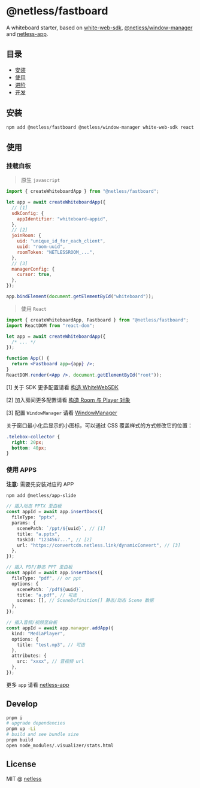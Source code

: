 # @netless/fastboard

A whiteboard starter, based on [white-web-sdk](https://www.npmjs.com/package/white-web-sdk), [@netless/window-manager](https://www.npmjs.com/package/@netless/window-manager)
and [netless-app](https://github.com/netless-io/netless-app).

## 目录

- [安装](#install)
- [使用](#usage)
- [进阶](./docs/advanced.md)
- [开发](#开发)

<h2 id="install">安装</h2>

```bash
npm add @netless/fastboard @netless/window-manager white-web-sdk react react-dom
```

<h2 id="usage">使用</h2>

<h3 id="mount-whiteboard">挂载白板</h3>

> 原生 `javascript`

```js
import { createWhiteboardApp } from "@netless/fastboard";

let app = await createWhiteboardApp({
  // [1]
  sdkConfig: {
    appIdentifier: "whiteboard-appid",
  },
  // [2]
  joinRoom: {
    uid: "unique_id_for_each_client",
    uuid: "room-uuid",
    roomToken: "NETLESSROOM_...",
  },
  // [3]
  managerConfig: {
    cursor: true,
  },
});

app.bindElement(document.getElementById("whiteboard"));
```

> 使用 `React`

```jsx
import { createWhiteboardApp, Fastboard } from "@netless/fastboard";
import ReactDOM from "react-dom";

let app = await createWhiteboardApp({
  /* ... */
});

function App() {
  return <Fastboard app={app} />;
}
ReactDOM.render(<App />, document.getElementById("root"));
```

[1] 关于 SDK 更多配置请看 [构造 WhiteWebSDK](https://developer.netless.link/javascript-zh/home/construct-white-web-sdk)

[2] 加入房间更多配置请看 [构造 Room 与 Player 对象](https://developer.netless.link/javascript-zh/home/construct-room-and-player)

[3] 配置 `WindowManager` 请看 [WindowManager](https://github.com/netless-io/window-manager#mount)

关于窗口最小化后显示的小图标，可以通过 CSS 覆盖样式的方式修改它的位置：

```css
.telebox-collector {
  right: 20px;
  bottom: 40px;
}
```

### 使用 APPS

**注意:** 需要先安装对应的 APP

```bash
npm add @netless/app-slide
```

```typescript
// 插入动态 PPTX 至白板
const appId = await app.insertDocs({
  fileType: "pptx",
  params: {
    scenePath: `/ppt/${uuid}`, // [1]
    title: "a.pptx",
    taskId: "1234567...", // [2]
    url: "https://convertcdn.netless.link/dynamicConvert", // [3]
  },
});

// 插入 PDF/静态 PPT 至白板
const appId = await app.insertDocs({
  fileType: "pdf", // or ppt
  options: {
    scenePath: `/pdf${uuid}`,
    title: "a.pdf", // 可选
    scenes: [], // SceneDefinition[] 静态/动态 Scene 数据
  },
});

// 插入音频/视频至白板
const appId = await app.manager.addApp({
  kind: "MediaPlayer",
  options: {
    title: "test.mp3", // 可选
  },
  attributes: {
    src: "xxxx", // 音视频 url
  },
});
```

更多 `app` 请看 [netless-app](#https://github.com/netless-io/netless-app)

## Develop

```bash
pnpm i
# upgrade dependencies
pnpm up -Li
# build and see bundle size
pnpm build
open node_modules/.visualizer/stats.html
```

## License

MIT @ [netless](https://github.com/netless-io)
